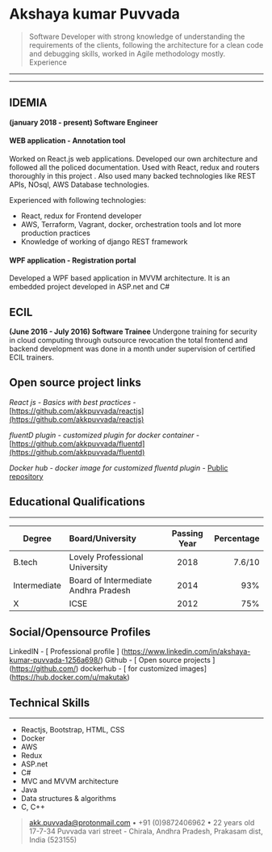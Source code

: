 Akshaya kumar Puvvada
============
>  Software Developer with strong knowledge of understanding the
>  requirements of the clients, following the architecture for a clean
>  code and debugging skills, worked in Agile methodology mostly.
Experience
----------
----------

## IDEMIA ##
**(january 2018 - present) Software Engineer**
#### WEB application - Annotation tool ####
Worked on React.js web applications. Developed our own architecture and
followed all the policed documentation. Used with React, redux and routers
thoroughly in this project . Also used many backed technologies like REST APIs, 
NOsql, AWS Database technologies.

Experienced with following technologies:

* React, redux for Frontend developer
* AWS, Terraform, Vagrant, docker, orchestration tools and lot more production practices
* Knowledge of working of django REST framework

#### WPF application - Registration portal ####
Developed a WPF based application in MVVM architecture. It is an embedded
project developed in ASP.net and C#

## ECIL ##
**(June 2016 - July 2016) Software Trainee**
Undergone training for security in cloud computing through outsource
revocation the total frontend and backend development was done in a month
under supervision of certified ECIL trainers.

## Open source project links ##
*React js - Basics with best practices -* [https://github.com/akkpuvvada/reactjs](https://github.com/akkpuvvada/reactjs)

*fluentD plugin - customized plugin for docker container -* [https://github.com/akkpuvvada/fluentd](https://github.com/akkpuvvada/fluentd)

*Docker hub - docker image for customized fluentd plugin -* [Public repository](https://cloud.docker.com/u/makutak/repository/docker/makutak/fluent_plugins)

Educational Qualifications
--------------------
--------------------
| Degree        | Board/University                    | Passing Year  | Percentage  |
| ------------- |:----------------                    |:-------------:| -----------:|
| B.tech        | Lovely Professional University      |     2018      |    7.6/10   |
| Intermediate  | Board of Intermediate Andhra Pradesh|     2014      |      93%    |
| X             | ICSE                                |     2012      |    75%      |

Social/Opensource Profiles
---------------

LinkedIN - [ Professional profile ] (https://www.linkedin.com/in/akshaya-kumar-puvvada-1256a698/)
Github - [ Open source projects ] (https://github.com/) 
dockerhub - [ for customized images] (https://hub.docker.com/u/makutak)

Technical Skills
---------------------------
---------------------------
* Reactjs, Bootstrap, HTML, CSS
* Docker 
* AWS
* Redux
* ASP.net
* C#
* MVC and MVVM architecture
* Java
* Data structures & algorithms
* C, C++

> <akk.puvvada@protonmail.com> • +91 (0)9872406962 • 22 years old\
> 17-7-34 Puvvada vari street - Chirala, Andhra Pradesh, Prakasam dist, India (523155)
